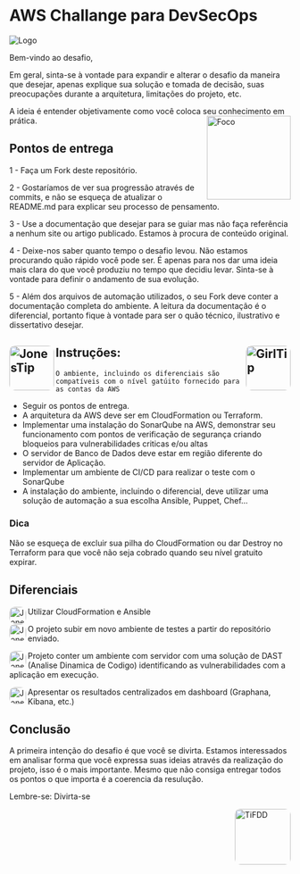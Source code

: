 # AWS Challange para DevSecOps
![Logo](https://github.com/LucasBello/aws-challange-devsecops/blob/main/srcimg/folder.png?raw=true)

Bem-vindo ao desafio, 

Em geral, sinta-se à vontade para expandir e alterar o desafio da maneira que desejar, apenas explique sua solução e tomada de decisão, suas preocupações durante a arquitetura, limitações do projeto, etc.

A ideia é entender objetivamente como você coloca seu conhecimento em prática.
<img align="right" alt="Foco" height="150" style="border-radius:0px;" src="https://github.com/LucasBello/aws-challange-devsecops/blob/main/srcimg/focus.gif?raw=true">
## Pontos de entrega
1 - Faça um Fork deste repositório.

2 - Gostaríamos de ver sua progressão através de commits, e não se esqueça de atualizar o README.md para explicar seu processo de pensamento.

3 - Use a documentação que desejar para se guiar mas não faça referência a nenhum site ou artigo publicado. Estamos à procura de conteúdo original.

4 - Deixe-nos saber quanto tempo o desafio levou. Não estamos procurando quão rápido você pode ser. É apenas para nos dar uma ideia mais clara do que você produziu no tempo que decidiu levar. Sinta-se à vontade para definir o andamento de sua evolução.

5 - Além dos arquivos de automação utilizados, o seu Fork deve conter a documentação completa do ambiente. A leitura da documentação é o diferencial, portanto fique à vontade para ser o quão técnico, ilustrativo e dissertativo desejar.


## Instruções:<img align="left" alt="JonesTip" height="80" style="border-radius:10px;" src="https://github.com/LucasBello/aws-challange-devsecops/blob/main/srcimg/JonesTip.gif?raw=true"> <img align="right" alt="GirlTip" height="80" style="border-radius:10px;" src="https://github.com/LucasBello/aws-challange-devsecops/blob/main/srcimg/GirlTip.gif?raw=true">
`O ambiente, incluindo os diferenciais são compatíveis com o nível gatúito fornecido para as contas da AWS`
 - Seguir os pontos de entrega.
 - A arquitetura da AWS deve ser em CloudFormation ou Terraform.
 - Implementar uma instalação do SonarQube na AWS, demonstrar seu funcionamento com pontos de verificação de segurança criando bloqueios para vulnerabilidades criticas e/ou altas
 - O servidor de Banco de Dados deve estar em região diferente do servidor de Aplicação.
 - Implementar um ambiente de CI/CD para realizar o teste com o SonarQube
 - A instalação do ambiente, incluindo o diferencial, deve utilizar uma solução de automação a sua escolha Ansible, Puppet, Chef... 


### Dica
Não se esqueça de excluir sua pilha do CloudFormation ou dar Destroy no Terraform para que você não seja cobrado quando seu nível gratuito expirar.

## Diferenciais
 <img align="left" alt="JonesTip" height="30" style="border-radius:10px;" src="https://github.com/LucasBello/aws-challange-devsecops/blob/main/srcimg/ball.gif?raw=true"> Utilizar CloudFormation e Ansible
 
  <img align="left" alt="JonesTip" height="30" style="border-radius:10px;" src="https://github.com/LucasBello/aws-challange-devsecops/blob/main/srcimg/ander.gif?raw=true"> O projeto subir em novo ambiente de testes a partir do repositório enviado.
  
   <img align="left" alt="JonesTip" height="30" style="border-radius:10px;" src="https://github.com/LucasBello/aws-challange-devsecops/blob/main/srcimg/meleon.gif?raw=true"> Projeto conter um ambiente com servidor com uma solução de DAST (Analise Dinamica de Codigo) identificando as vulnerabilidades com a aplicação em execução.
   
 <img align="left" alt="JonesTip" height="30" style="border-radius:10px;" src="https://github.com/LucasBello/aws-challange-devsecops/blob/main/srcimg/izard.gif?raw=true"> Apresentar os resultados centralizados em dashboard (Graphana, Kibana, etc.)

## Conclusão
A primeira intenção do desafio é que você se divirta. Estamos interessados em analisar forma que você expressa suas ideias através da realização do projeto, isso é o mais importante. Mesmo que não consiga entregar todos os pontos o que importa é a coerencia da resulução.

Lembre-se:
Divirta-se

<img align="right" alt="TiFDD" height="100" style="border-radius:10px;" src="https://github.com/LucasBello/aws-challange-devsecops/blob/main/srcimg/tiF.gif?raw=true">

